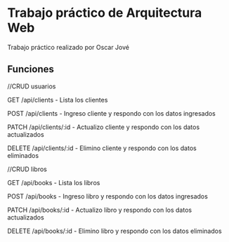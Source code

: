 # Trabajo práctico de Arquitectura Web
Trabajo práctico realizado por Oscar Jové

## Funciones

//CRUD usuarios

GET /api/clients - Lista los clientes

POST /api/clients - Ingreso cliente y respondo con los datos ingresados

PATCH /api/clients/:id - Actualizo cliente y respondo con los datos actualizados

DELETE /api/clients/:id - Elimino cliente y respondo con los datos eliminados


//CRUD libros

GET /api/books - Lista los libros

POST /api/books - Ingreso libro y respondo con los datos ingresados

PATCH /api/books/:id - Actualizo libro y respondo con los datos actualizados

DELETE /api/books/:id - Elimino libro y respondo con los datos eliminados


